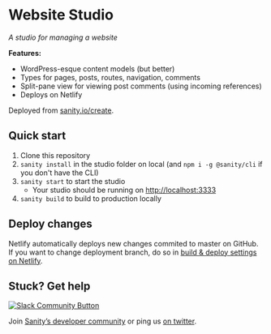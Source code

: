 # Website Studio

_A studio for managing a website_

**Features:**

- WordPress-esque content models (but better)
- Types for pages, posts, routes, navigation, comments
- Split-pane view for viewing post comments (using incoming references)
- Deploys on Netlify

Deployed from [sanity.io/create](https://www.sanity.io/create/?template=sanity-io%2Fsanity-template-website-studio).

## Quick start

1. Clone this repository
2. `sanity install` in the studio folder on local (and `npm i -g @sanity/cli` if you don't have the CLI)
3. `sanity start` to start the studio
   - Your studio should be running on [http://localhost:3333](http://localhost:3333)
4. `sanity build` to build to production locally

## Deploy changes

Netlify automatically deploys new changes commited to master on GitHub. If you want to change deployment branch, do so in [build & deploy settings on Netlify](https://www.netlify.com/docs/continuous-deployment/#branches-deploys).

## Stuck? Get help

[![Slack Community Button](https://slack.sanity.io/badge.svg)](https://slack.sanity.io/)

Join [Sanity’s developer community](https://slack.sanity.io) or ping us [on twitter](https://twitter.com/sanity_io).

